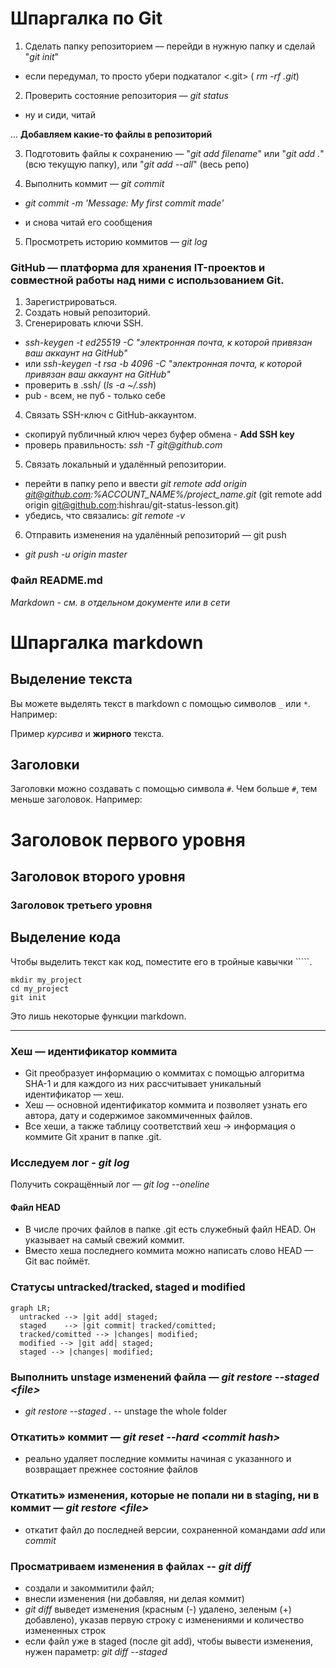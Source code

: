 # Шпаргалка по Git

1. Сделать папку репозиторием — перейди в нужную папку и сделай "_git init_"
 - если передумал, то просто убери подкаталог <.git> ( _rm -rf .git_)

2. Проверить состояние репозитория — _git status_
 - ну и сиди, читай

 ... **Добавляем какие-то файлы в репозиторий**
  
 3. Подготовить файлы к сохранению — "_git add filename_" или "_git add ._" (всю текущую папку), или "_git add --all_" (весь репо)

4. Выполнить коммит — _git commit_

- _git commit -m 'Message: My first commit made'_

- и снова читай его сообщения

5. Просмотреть историю коммитов — _git log_

### GitHub — платформа для хранения IT-проектов и совместной работы над ними с использованием Git.

1. Зарегистрироваться.
2. Создать новый репозиторий.
3. Сгенерировать ключи SSH. 
- _ssh-keygen -t ed25519 -C "электронная почта, к которой привязан ваш аккаунт на GitHub"_ 
- или _ssh-keygen -t rsa -b 4096 -C "электронная почта, к которой привязан ваш аккаунт на GitHub"_
- проверить в .ssh/ (_ls -a ~/.ssh_)
- pub - всем, не пуб - только себе
4. Связать SSH-ключ с GitHub-аккаунтом.
- скопируй публичный ключ через буфер обмена - **Add SSH key**
- проверь правильность: _ssh -T git@github.com_
5. Связать локальный и удалённый репозитории.
- перейти в папку репо и ввести
_git remote add origin git@github.com:%ACCOUNT_NAME%/project_name.git_
(git remote add origin git@github.com:hishrau/git-status-lesson.git)
- убедись, что связались: _git remote -v_
6. Отправить изменения на удалённый репозиторий — git push
- _git push -u origin master_

### Файл README.md
_Markdown - см. в отдельном документе или в сети_

# Шпаргалка markdown

## Выделение текста

Вы можете выделять текст в markdown с помощью символов `_` или `*`. Например:

Пример _курсива_ и **жирного** текста.

## Заголовки

Заголовки можно создавать с помощью символа `#`. Чем больше `#`, тем меньше заголовок. Например:

# Заголовок первого уровня
## Заголовок второго уровня
### Заголовок третьего уровня

## Выделение кода

Чтобы выделить текст как код, поместите его в тройные кавычки `````. 

```
mkdir my_project
cd my_project
git init
```
Это лишь некоторые функции markdown.

---
### Хеш — идентификатор коммита
- Git преобразует информацию о коммитах с помощью алгоритма SHA-1 и для каждого из них рассчитывает уникальный идентификатор — хеш.
- Хеш — основной идентификатор коммита и позволяет узнать его автора, дату и содержимое закоммиченных файлов.
- Все хеши, а также таблицу соответствий хеш → информация о коммите Git хранит в папке .git.

### Исследуем лог - _git log_
Получить сокращённый лог — _git log --oneline_

#### Файл HEAD

- В числе прочих файлов в папке .git есть служебный файл HEAD. Он указывает на самый свежий коммит.
- Вместо хеша последнего коммита можно написать слово HEAD — Git вас поймёт.

### Статусы untracked/tracked, staged и modified

```mermaid
graph LR;
  untracked --> |git add| staged;
  staged    --> |git commit| tracked/comitted;
  tracked/comitted --> |changes| modified;
  modified --> |git add| staged;
  staged --> |changes| modified;
```

### Выполнить unstage изменений файла — _git restore --staged \<file\>_
- _git restore --staged ._ -- unstage the whole folder

### Откатить» коммит — _git reset --hard \<commit hash\>_

- реально удаляет последние коммиты начиная с указанного и возвращает прежнее состояние файлов

### Откатить» изменения, которые не попали ни в staging, ни в коммит — _git restore \<file\>_

- откатит файл до последней версии, сохраненной командами _add_ или _commit_


### Просматриваем изменения в файлах -- _git diff_

- создали и закоммитили файл;
- внесли изменения (ни добавляя, ни делая коммит)
- _git diff_ выведет изменения (красным (-) удалено, зеленым (+) добавлено), указав первую строку с изменениями и количество измененных строк
- если файл уже в staged (после git add), чтобы вывести изменения, нужен параметр: _git diff --staged_



